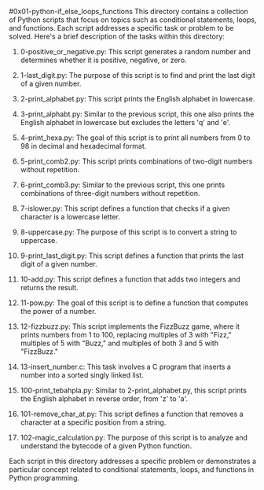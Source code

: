 #0x01-python-if_else_loops_functions 
 This directory contains a collection of Python scripts that focus on topics such as conditional statements, loops, and functions. Each script addresses a specific task or problem to be solved. Here's a brief description of the tasks within this directory:

1. 0-positive_or_negative.py: This script generates a random number and determines whether it is positive, negative, or zero.

2. 1-last_digit.py: The purpose of this script is to find and print the last digit of a given number.

3. 2-print_alphabet.py: This script prints the English alphabet in lowercase.

4. 3-print_alphabt.py: Similar to the previous script, this one also prints the English alphabet in lowercase but excludes the letters 'q' and 'e'.

5. 4-print_hexa.py: The goal of this script is to print all numbers from 0 to 98 in decimal and hexadecimal format.

6. 5-print_comb2.py: This script prints combinations of two-digit numbers without repetition.

7. 6-print_comb3.py: Similar to the previous script, this one prints combinations of three-digit numbers without repetition.

8. 7-islower.py: This script defines a function that checks if a given character is a lowercase letter.

9. 8-uppercase.py: The purpose of this script is to convert a string to uppercase.

10. 9-print_last_digit.py: This script defines a function that prints the last digit of a given number.

11. 10-add.py: This script defines a function that adds two integers and returns the result.

12. 11-pow.py: The goal of this script is to define a function that computes the power of a number.

13. 12-fizzbuzz.py: This script implements the FizzBuzz game, where it prints numbers from 1 to 100, replacing multiples of 3 with "Fizz," multiples of 5 with "Buzz," and multiples of both 3 and 5 with "FizzBuzz."

14. 13-insert_number.c: This task involves a C program that inserts a number into a sorted singly linked list.

15. 100-print_tebahpla.py: Similar to 2-print_alphabet.py, this script prints the English alphabet in reverse order, from 'z' to 'a'.

16. 101-remove_char_at.py: This script defines a function that removes a character at a specific position from a string.

17. 102-magic_calculation.py: The purpose of this script is to analyze and understand the bytecode of a given Python function.

Each script in this directory addresses a specific problem or demonstrates a particular concept related to conditional statements, loops, and functions in Python programming.
